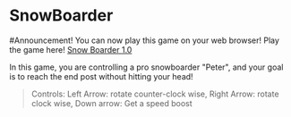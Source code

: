 # SnowBoarder

#Announcement!
You can now play this game on your web browser! Play the game here! [Snow Boarder 1.0](https://yettyo.github.io/SnowBoarder/Build1/index.html)

In this game, you are controlling a pro snowboarder "Peter", and your goal is to reach the end post without hitting your head! 

> Controls: Left Arrow: rotate counter-clock wise, Right Arrow: rotate clock wise, Down arrow: Get a speed boost

